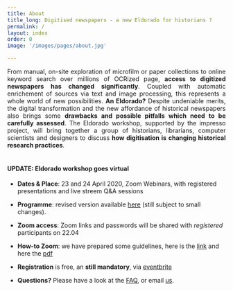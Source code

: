 ```yaml
---
title: About
title_long: Digitised newspapers - a new Eldorado for historians ?
permalink: /
layout: index
order: 0
image: '/images/pages/about.jpg'

---
```


<div style="text-align: justify"> From manual, on-site exploration of microfilm or paper collections to online keyword search over millions of OCRized page, <b>access to digitized newspapers has changed significantly</b>. Coupled with automatic enrichement of sources via text and image processing, this represents a whole world of new possibilities. <b>An Eldorado?</b> Despite undeniable merits, the digital transformation and the new affordance of historical newspapers  also brings some <b>drawbacks and possible pitfalls which need to be carefully assessed</b>. The Eldorado workshop, supported by the impresso project, will bring  together a group of historians, librarians, computer scientists and designers to discuss <b>how digitisation is changing historical research practices</b>.</div><br>

#### UPDATE:  Eldorado workshop goes virtual 

- **Dates & Place**: 23 and 24 April 2020, Zoom Webinars, with registered presentations and live streem Q&A sessions
- **Programme**: revised version available [here](/eldorado/online-program) (still subject to small changes).
- **Zoom access**:  Zoom links and passwords will be shared with _registered_ participants on 22.04
- **How-to Zoom**: we have prepared some guidelines, here is the [link](https://docs.google.com/presentation/d/1OzQ96R875Z3GTobv15hnqJe5XMgfCkXqTCdHY17EezE/edit?usp=sharing) and here the [pdf](https://impresso.github.io/eldorado/assets/Eldorado-Zoom-Guidelines.pdf)

- **Registration** is free, an **still mandatory**, via [eventbrite](https://www.eventbrite.com/e/eldorado-workshop-registration-91108149929)

<div id="eventbrite-widget-container-91108149929"></div>

<script src="https://www.eventbrite.com/static/widgets/eb_widgets.js"></script>

<script type="text/javascript">
    var exampleCallback = function() {
        console.log('Order complete!');
    };
    window.EBWidgets.createWidget({
        widgetType: 'checkout',
        eventId: '91108149929',
        iframeContainerId: 'eventbrite-widget-container-91108149929',
        iframeContainerHeight: 525,
    });
</script>



- **Questions?** Please have a look at the [FAQ](/eldorado/faq), or email [us](mailto:info@impresso-project.ch).



